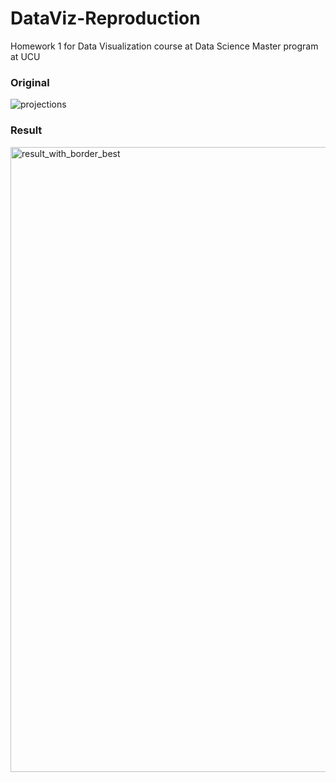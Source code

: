 # DataViz-Reproduction
Homework 1 for Data Visualization course at Data Science Master program at UCU

### Original 

![projections](https://user-images.githubusercontent.com/22610398/68398766-eb649a00-017d-11ea-808d-51020467e640.png)

### Result

<img width="1000" alt="result_with_border_best" src="https://user-images.githubusercontent.com/22610398/68399564-3d59ef80-017f-11ea-9733-dab3412f24c1.png">

